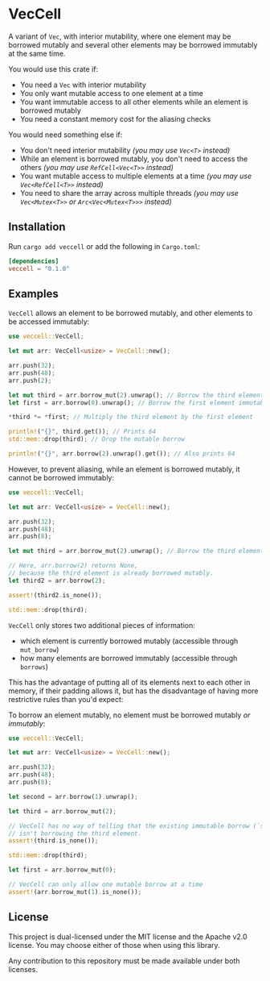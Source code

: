 # VecCell

A variant of `Vec`, with interior mutability, where one element may be borrowed mutably and several other elements may be borrowed immutably at the same time.

You would use this crate if:

- You need a `Vec` with interior mutability
- You only want mutable access to one element at a time
- You want immutable access to all other elements while an element is borrowed mutably
- You need a constant memory cost for the aliasing checks

You would need something else if:

- You don't need interior mutability *(you may use `Vec<T>` instead)*
- While an element is borrowed mutably, you don't need to access the others *(you may use `RefCell<Vec<T>>` instead)*
- You want mutable access to multiple elements at a time *(you may use `Vec<RefCell<T>>` instead)*
- You need to share the array across multiple threads *(you may use `Vec<Mutex<T>>` or `Arc<Vec<Mutex<T>>>` instead)*

## Installation

Run `cargo add veccell` or add the following in `Cargo.toml`:

```toml
[dependencies]
veccell = "0.1.0"
```

## Examples

`VecCell` allows an element to be borrowed mutably, and other elements to be accessed immutably:

```rust
use veccell::VecCell;

let mut arr: VecCell<usize> = VecCell::new();

arr.push(32);
arr.push(48);
arr.push(2);

let mut third = arr.borrow_mut(2).unwrap(); // Borrow the third element mutably
let first = arr.borrow(0).unwrap(); // Borrow the first element immutably

*third *= *first; // Multiply the third element by the first element

println!("{}", third.get()); // Prints 64
std::mem::drop(third); // Drop the mutable borrow

println!("{}", arr.borrow(2).unwrap().get()); // Also prints 64
```

However, to prevent aliasing, while an element is borrowed mutably, it cannot be borrowed immutably:

```rust
use veccell::VecCell;

let mut arr: VecCell<usize> = VecCell::new();

arr.push(32);
arr.push(48);
arr.push(8);

let mut third = arr.borrow_mut(2).unwrap(); // Borrow the third element mutably

// Here, arr.borrow(2) returns None,
// because the third element is already borrowed mutably.
let third2 = arr.borrow(2);

assert!(third2.is_none());

std::mem::drop(third);
```

`VecCell` only stores two additional pieces of information:

- which element is currently borrowed mutably (accessible through `mut_borrow`)
- how many elements are borrowed immutably (accessible through `borrows`)

This has the advantage of putting all of its elements next to each other in memory, if their padding allows it, but has the disadvantage of having more restrictive rules than you'd expect:

To borrow an element mutably, no element must be borrowed mutably *or immutably*:

```rust
use veccell::VecCell;

let mut arr: VecCell<usize> = VecCell::new();

arr.push(32);
arr.push(48);
arr.push(8);

let second = arr.borrow(1).unwrap();

let third = arr.borrow_mut(2);

// VecCell has no way of telling that the existing immutable borrow (`second`)
// isn't borrowing the third element.
assert!(third.is_none());

std::mem::drop(third);

let first = arr.borrow_mut(0);

// VecCell can only allow one mutable borrow at a time
assert!(arr.borrow_mut(1).is_none());
```

## License

This project is dual-licensed under the MIT license and the Apache v2.0 license.
You may choose either of those when using this library.

Any contribution to this repository must be made available under both licenses.
